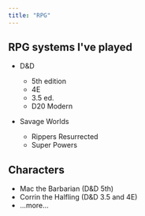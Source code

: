 ```yaml
---
title: "RPG"
---
```


## RPG systems I've played

* D&D
  - 5th edition
  - 4E
  - 3.5 ed.
  - D20 Modern

* Savage Worlds
  - Rippers Resurrected
  - Super Powers

## Characters

* Mac the Barbarian (D&D 5th)
* Corrin the Halfling (D&D 3.5 and 4E)
* ...more...
